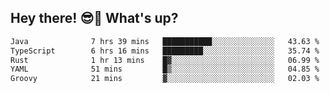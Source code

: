 ## Hey there! 😎👋 What's up?

<!--START_SECTION:waka-->

```txt
Java              7 hrs 39 mins   ███████████░░░░░░░░░░░░░░   43.63 %
TypeScript        6 hrs 16 mins   █████████░░░░░░░░░░░░░░░░   35.74 %
Rust              1 hr 13 mins    █▓░░░░░░░░░░░░░░░░░░░░░░░   06.99 %
YAML              51 mins         █▒░░░░░░░░░░░░░░░░░░░░░░░   04.85 %
Groovy            21 mins         ▓░░░░░░░░░░░░░░░░░░░░░░░░   02.03 %
```

<!--END_SECTION:waka-->
